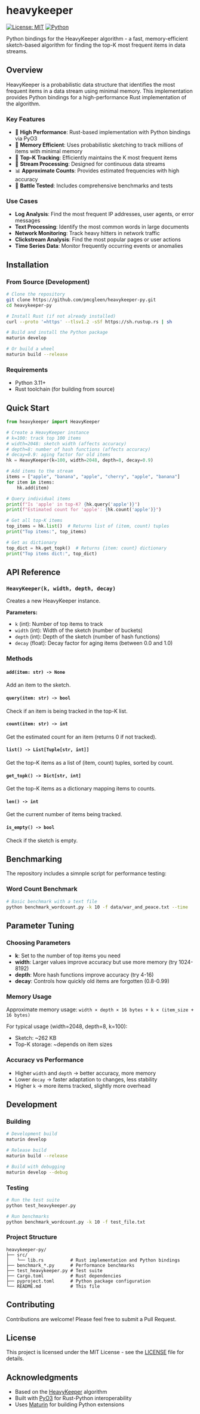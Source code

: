 # heavykeeper

[![License: MIT](https://img.shields.io/badge/License-MIT-yellow.svg)](https://opensource.org/licenses/MIT)
[![Python](https://img.shields.io/badge/python-3.11+-blue.svg)](https://www.python.org/downloads/)

Python bindings for the HeavyKeeper algorithm - a fast, memory-efficient sketch-based algorithm for finding the top-K most frequent items in data streams.

## Overview

HeavyKeeper is a probabilistic data structure that identifies the most frequent items in a data stream using minimal memory. This implementation provides Python bindings for a high-performance Rust implementation of the algorithm.

### Key Features

- 🚀 **High Performance**: Rust-based implementation with Python bindings via PyO3
- 💾 **Memory Efficient**: Uses probabilistic sketching to track millions of items with minimal memory
- 🎯 **Top-K Tracking**: Efficiently maintains the K most frequent items
- 🔄 **Stream Processing**: Designed for continuous data streams
- 📊 **Approximate Counts**: Provides estimated frequencies with high accuracy
- 🧪 **Battle Tested**: Includes comprehensive benchmarks and tests

### Use Cases

- **Log Analysis**: Find the most frequent IP addresses, user agents, or error messages
- **Text Processing**: Identify the most common words in large documents
- **Network Monitoring**: Track heavy hitters in network traffic
- **Clickstream Analysis**: Find the most popular pages or user actions
- **Time Series Data**: Monitor frequently occurring events or anomalies

## Installation

### From Source (Development)

```bash
# Clone the repository
git clone https://github.com/pmcgleen/heavykeeper-py.git
cd heavykeeper-py

# Install Rust (if not already installed)
curl --proto '=https' --tlsv1.2 -sSf https://sh.rustup.rs | sh

# Build and install the Python package
maturin develop

# Or build a wheel
maturin build --release
```

### Requirements

- Python 3.11+
- Rust toolchain (for building from source)

## Quick Start

```python
from heavykeeper import HeavyKeeper

# Create a HeavyKeeper instance
# k=100: track top 100 items
# width=2048: sketch width (affects accuracy)
# depth=8: number of hash functions (affects accuracy)
# decay=0.9: aging factor for old items
hk = HeavyKeeper(k=100, width=2048, depth=8, decay=0.9)

# Add items to the stream
items = ["apple", "banana", "apple", "cherry", "apple", "banana"]
for item in items:
    hk.add(item)

# Query individual items
print(f"Is 'apple' in top-K? {hk.query('apple')}")
print(f"Estimated count for 'apple': {hk.count('apple')}")

# Get all top-K items
top_items = hk.list()  # Returns list of (item, count) tuples
print("Top items:", top_items)

# Get as dictionary
top_dict = hk.get_topk()  # Returns {item: count} dictionary
print("Top items dict:", top_dict)
```

## API Reference

### `HeavyKeeper(k, width, depth, decay)`

Creates a new HeavyKeeper instance.

**Parameters:**
- `k` (int): Number of top items to track
- `width` (int): Width of the sketch (number of buckets)
- `depth` (int): Depth of the sketch (number of hash functions)  
- `decay` (float): Decay factor for aging items (between 0.0 and 1.0)

### Methods

#### `add(item: str) -> None`
Add an item to the sketch.

#### `query(item: str) -> bool`
Check if an item is being tracked in the top-K list.

#### `count(item: str) -> int`
Get the estimated count for an item (returns 0 if not tracked).

#### `list() -> List[Tuple[str, int]]`
Get the top-K items as a list of (item, count) tuples, sorted by count.

#### `get_topk() -> Dict[str, int]`  
Get the top-K items as a dictionary mapping items to counts.

#### `len() -> int`
Get the current number of items being tracked.

#### `is_empty() -> bool`
Check if the sketch is empty.

## Benchmarking

The repository includes a simnple script for performance testing:

### Word Count Benchmark

```bash
# Basic benchmark with a text file
python benchmark_wordcount.py -k 10 -f data/war_and_peace.txt --time
```

## Parameter Tuning

### Choosing Parameters

- **k**: Set to the number of top items you need
- **width**: Larger values improve accuracy but use more memory (try 1024-8192)
- **depth**: More hash functions improve accuracy (try 4-16)  
- **decay**: Controls how quickly old items are forgotten (0.8-0.99)

### Memory Usage

Approximate memory usage: `width × depth × 16 bytes + k × (item_size + 16 bytes)`

For typical usage (width=2048, depth=8, k=100):
- Sketch: ~262 KB
- Top-K storage: ~depends on item sizes

### Accuracy vs Performance

- Higher `width` and `depth` → better accuracy, more memory
- Lower `decay` → faster adaptation to changes, less stability
- Higher `k` → more items tracked, slightly more overhead

## Development

### Building

```bash
# Development build
maturin develop

# Release build  
maturin build --release

# Build with debugging
maturin develop --debug
```

### Testing

```bash
# Run the test suite
python test_heavykeeper.py

# Run benchmarks
python benchmark_wordcount.py -k 10 -f test_file.txt
```

### Project Structure

```
heavykeeper-py/
├── src/
│   └── lib.rs          # Rust implementation and Python bindings
├── benchmark_*.py      # Performance benchmarks
├── test_heavykeeper.py # Test suite
├── Cargo.toml          # Rust dependencies
├── pyproject.toml      # Python package configuration
└── README.md           # This file
```

## Contributing

Contributions are welcome! Please feel free to submit a Pull Request.

## License

This project is licensed under the MIT License - see the [LICENSE](LICENSE) file for details.

## Acknowledgments

- Based on the [HeavyKeeper](https://www.usenix.org/system/files/conference/atc18/atc18-gong.pdf) algorithm 
- Built with [PyO3](https://pyo3.rs/) for Rust-Python interoperability
- Uses [Maturin](https://github.com/PyO3/maturin) for building Python extensions
